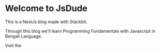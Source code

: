 # Welcome to JsDude
<p> This is a NextJs blog made with Stackbit.
<p> Through this blog we'll learn Programming Fundamentals with Javascript in Bengali Language. 
<p> Visit the 